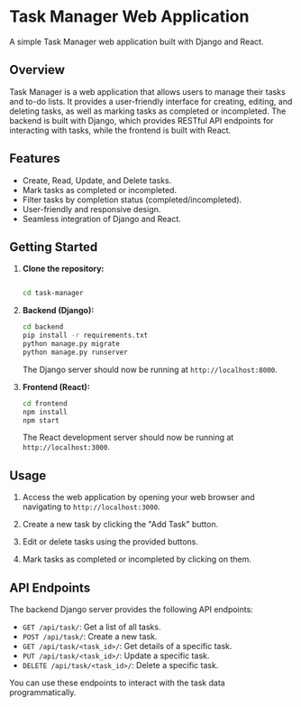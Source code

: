 # Task Manager Web Application

A simple Task Manager web application built with Django and React.




## Overview

Task Manager is a web application that allows users to manage their tasks and to-do lists. It provides a user-friendly interface for creating, editing, and deleting tasks, as well as marking tasks as completed or incompleted. The backend is built with Django, which provides RESTful API endpoints for interacting with tasks, while the frontend is built with React.





## Features

- Create, Read, Update, and Delete tasks.
- Mark tasks as completed or incompleted.
- Filter tasks by completion status (completed/incompleted).
- User-friendly and responsive design.
- Seamless integration of Django and React.

## Getting Started

1. **Clone the repository:**

   ```bash
   
   cd task-manager
   ```

2. **Backend (Django):**

   ```bash
   cd backend
   pip install -r requirements.txt
   python manage.py migrate
   python manage.py runserver
   ```

   The Django server should now be running at `http://localhost:8000`.

3. **Frontend (React):**

   ```bash
   cd frontend
   npm install
   npm start
   ```

   The React development server should now be running at `http://localhost:3000`.


## Usage

1. Access the web application by opening your web browser and navigating to `http://localhost:3000`.

2. Create a new task by clicking the "Add Task" button.

3. Edit or delete tasks using the provided buttons.

4. Mark tasks as completed or incompleted by clicking on them.

## API Endpoints

The backend Django server provides the following API endpoints:

- `GET /api/task/`: Get a list of all tasks.
- `POST /api/task/`: Create a new task.
- `GET /api/task/<task_id>/`: Get details of a specific task.
- `PUT /api/task/<task_id>/`: Update a specific task.
- `DELETE /api/task/<task_id>/`: Delete a specific task.

You can use these endpoints to interact with the task data programmatically.




